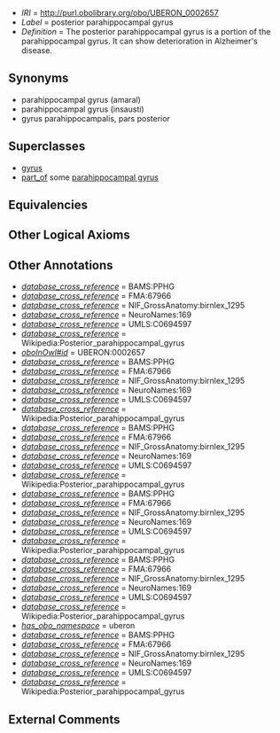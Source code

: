  * *IRI* = http://purl.obolibrary.org/obo/UBERON_0002657
 * *Label* = posterior parahippocampal gyrus
 * *Definition* = The posterior parahippocampal gyrus is a portion of the parahippocampal gyrus. It can show deterioration in Alzheimer's disease.

## Synonyms

 * parahippocampal gyrus (amaral)
 * parahippocampal gyrus (insausti)
 * gyrus parahippocampalis, pars posterior

## Superclasses

 * [gyrus](../../UBERON/00/UBERON_0000200.md)
 * [part_of](../../BFO/50/BFO_0000050.md) some [parahippocampal gyrus](../../UBERON/73/UBERON_0002973.md)

## Equivalencies


## Other Logical Axioms


## Other Annotations

 * *[database_cross_reference](../../ef/oboInOwl#hasDbXref.md)* = BAMS:PPHG
 * *[database_cross_reference](../../ef/oboInOwl#hasDbXref.md)* = FMA:67966
 * *[database_cross_reference](../../ef/oboInOwl#hasDbXref.md)* = NIF_GrossAnatomy:birnlex_1295
 * *[database_cross_reference](../../ef/oboInOwl#hasDbXref.md)* = NeuroNames:169
 * *[database_cross_reference](../../ef/oboInOwl#hasDbXref.md)* = UMLS:C0694597
 * *[database_cross_reference](../../ef/oboInOwl#hasDbXref.md)* = Wikipedia:Posterior_parahippocampal_gyrus
 * *[oboInOwl#id](../../id/oboInOwl#id.md)* = UBERON:0002657
 * *[database_cross_reference](../../ef/oboInOwl#hasDbXref.md)* = BAMS:PPHG
 * *[database_cross_reference](../../ef/oboInOwl#hasDbXref.md)* = FMA:67966
 * *[database_cross_reference](../../ef/oboInOwl#hasDbXref.md)* = NIF_GrossAnatomy:birnlex_1295
 * *[database_cross_reference](../../ef/oboInOwl#hasDbXref.md)* = NeuroNames:169
 * *[database_cross_reference](../../ef/oboInOwl#hasDbXref.md)* = UMLS:C0694597
 * *[database_cross_reference](../../ef/oboInOwl#hasDbXref.md)* = Wikipedia:Posterior_parahippocampal_gyrus
 * *[database_cross_reference](../../ef/oboInOwl#hasDbXref.md)* = BAMS:PPHG
 * *[database_cross_reference](../../ef/oboInOwl#hasDbXref.md)* = FMA:67966
 * *[database_cross_reference](../../ef/oboInOwl#hasDbXref.md)* = NIF_GrossAnatomy:birnlex_1295
 * *[database_cross_reference](../../ef/oboInOwl#hasDbXref.md)* = NeuroNames:169
 * *[database_cross_reference](../../ef/oboInOwl#hasDbXref.md)* = UMLS:C0694597
 * *[database_cross_reference](../../ef/oboInOwl#hasDbXref.md)* = Wikipedia:Posterior_parahippocampal_gyrus
 * *[database_cross_reference](../../ef/oboInOwl#hasDbXref.md)* = BAMS:PPHG
 * *[database_cross_reference](../../ef/oboInOwl#hasDbXref.md)* = FMA:67966
 * *[database_cross_reference](../../ef/oboInOwl#hasDbXref.md)* = NIF_GrossAnatomy:birnlex_1295
 * *[database_cross_reference](../../ef/oboInOwl#hasDbXref.md)* = NeuroNames:169
 * *[database_cross_reference](../../ef/oboInOwl#hasDbXref.md)* = UMLS:C0694597
 * *[database_cross_reference](../../ef/oboInOwl#hasDbXref.md)* = Wikipedia:Posterior_parahippocampal_gyrus
 * *[database_cross_reference](../../ef/oboInOwl#hasDbXref.md)* = BAMS:PPHG
 * *[database_cross_reference](../../ef/oboInOwl#hasDbXref.md)* = FMA:67966
 * *[database_cross_reference](../../ef/oboInOwl#hasDbXref.md)* = NIF_GrossAnatomy:birnlex_1295
 * *[database_cross_reference](../../ef/oboInOwl#hasDbXref.md)* = NeuroNames:169
 * *[database_cross_reference](../../ef/oboInOwl#hasDbXref.md)* = UMLS:C0694597
 * *[database_cross_reference](../../ef/oboInOwl#hasDbXref.md)* = Wikipedia:Posterior_parahippocampal_gyrus
 * *[has_obo_namespace](../../ce/oboInOwl#hasOBONamespace.md)* = uberon
 * *[database_cross_reference](../../ef/oboInOwl#hasDbXref.md)* = BAMS:PPHG
 * *[database_cross_reference](../../ef/oboInOwl#hasDbXref.md)* = FMA:67966
 * *[database_cross_reference](../../ef/oboInOwl#hasDbXref.md)* = NIF_GrossAnatomy:birnlex_1295
 * *[database_cross_reference](../../ef/oboInOwl#hasDbXref.md)* = NeuroNames:169
 * *[database_cross_reference](../../ef/oboInOwl#hasDbXref.md)* = UMLS:C0694597
 * *[database_cross_reference](../../ef/oboInOwl#hasDbXref.md)* = Wikipedia:Posterior_parahippocampal_gyrus

## External Comments

